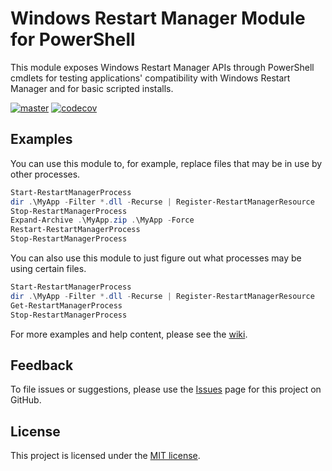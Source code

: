# Windows Restart Manager Module for PowerShell

This module exposes Windows Restart Manager APIs through PowerShell cmdlets for testing applications' compatibility with Windows Restart Manager and for basic scripted installs.

[![master](https://ci.appveyor.com/api/projects/status/8hxomqwhptoip5ja/branch/master?svg=true)](https://ci.appveyor.com/project/heaths/restartmanager/branch/master)
[![codecov](https://codecov.io/gh/heaths/RestartManager/branch/master/graph/badge.svg)](https://codecov.io/gh/heaths/RestartManager)

## Examples

You can use this module to, for example, replace files that may be in use by other processes.

```powershell
Start-RestartManagerProcess
dir .\MyApp -Filter *.dll -Recurse | Register-RestartManagerResource
Stop-RestartManagerProcess
Expand-Archive .\MyApp.zip .\MyApp -Force
Restart-RestartManagerProcess
Stop-RestartManagerProcess
```

You can also use this module to just figure out what processes may be using certain files.

```powershell
Start-RestartManagerProcess
dir .\MyApp -Filter *.dll -Recurse | Register-RestartManagerResource
Get-RestartManagerProcess
Stop-RestartManagerProcess
```

For more examples and help content, please see the [wiki](https://github.com/heaths/RestartManager/wiki).

## Feedback

To file issues or suggestions, please use the [Issues](https://github.com/heaths/RestartManager/issues) page for this project on GitHub.

## License

This project is licensed under the [MIT license](LICENSE.txt).